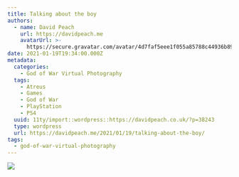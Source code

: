 ```yaml
---
title: Talking about the boy
authors:
  - name: David Peach
    url: https://davidpeach.me
    avatarUrl: >-
      https://secure.gravatar.com/avatar/4d7faf5eee1f055a85788c44936b8995eaab6dfb004e7854ec747ccb272e91ee?s=96&d=mm&r=g
date: 2021-01-19T19:34:00.000Z
metadata:
  categories:
    - God of War Virtual Photography
  tags:
    - Atreus
    - Games
    - God of War
    - PlayStation
    - PS4
  uuid: 11ty/import::wordpress::https://davidpeach.co.uk/?p=38243
  type: wordpress
  url: https://davidpeach.me/2021/01/19/talking-about-the-boy/
tags:
  - god-of-war-virtual-photography
---
```

[![](/assets/Talking-about-the-boy-2048x115-Mv3Cg7glmViZ.jpg)](/assets/Talking-about-the-boy-2048x115-Mv3Cg7glmViZ.jpg)